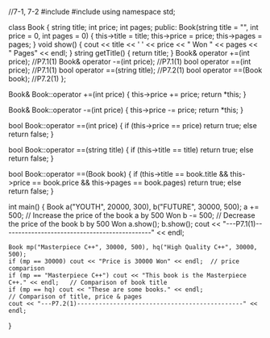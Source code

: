 //7-1, 7-2
#include <iostream>
#include <string>
using namespace std;

class Book {
	string title;
	int price;
	int pages;
public:
	Book(string title = "", int price = 0, int pages = 0) {
		this->title = title; this->price = price; 	this->pages = pages;
	}
	void show() {
		cout << title << ' ' << price << " Won " << pages << " Pages" << endl;
	}
	string getTitle() { return title; }
	Book& operator +=(int price);		//P7.1(1)
	Book& operator -=(int price);		//P7.1(1)
	bool operator ==(int price);		//P7.1(1) 
	bool operator ==(string title);		//P7.2(1)
	bool operator ==(Book book);		//P7.2(1)
};

Book& Book::operator +=(int price) {
	this->price += price;
	return *this;
}

Book& Book::operator -=(int price) {
	this->price -= price;
	return *this;
}

bool Book::operator ==(int price) {
	if (this->price == price) return true;
	else return false;
}

bool Book::operator ==(string title) {
	if (this->title == title) return true;
	else return false;
}

bool Book::operator ==(Book book) {
	if (this->title == book.title &&
		this->price == book.price &&
		this->pages == book.pages) return true;
	else return false;
}


int main() {
	Book a("YOUTH", 20000, 300), b("FUTURE", 30000, 500);
	a += 500; // Increase the price of the book a by 500 Won
	b -= 500; // Decrease the price of the book b by 500 Won
	a.show();
	b.show();
	cout << "---P7.1(1)----------------------------------------------" << endl;

	Book mp("Masterpiece C++", 30000, 500), hq("High Quality C++", 30000, 500);
	if (mp == 30000) cout << "Price is 30000 Won" << endl;	// price comparison
	if (mp == "Masterpiece C++") cout << "This book is the Masterpiece C++." << endl; 	// Comparison of book title
	if (mp == hq) cout << "These are some books." << endl; 					// Comparison of title, price & pages 
	cout << "---P7.2(1)----------------------------------------------" << endl;

}
